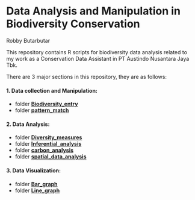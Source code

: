 Data Analysis and Manipulation in Biodiversity Conservation
================
Robby Butarbutar

This repository contains R scripts for biodiversity data analysis
related to my work as a Conservation Data Assistant in PT Austindo
Nusantara Jaya Tbk.

There are 3 major sections in this repository, they are as follows:

#### **1. Data collection and Manipulation:**

  - folder
    [**Biodiversity\_entry**](https://github.com/robbybinsar/Konservasi_ANJ/tree/master/Biodiversity_entry)
  - folder
    [**pattern\_match**](https://github.com/robbybinsar/Konservasi_ANJ/tree/master/pattern_match)

#### **2. Data Analysis:**

  - folder
    [**Diversity\_measures**](https://github.com/robbybinsar/Konservasi_ANJ/tree/master/Diversity_measures)
  - folder
    [**Inferential\_analysis**](https://github.com/robbybinsar/Konservasi_ANJ/tree/master/Inferential_analysis)
  - folder
    [**carbon\_analysis**](https://github.com/robbybinsar/Konservasi_ANJ/tree/master/carbon_analysis)
  - folder
    [**spatial\_data\_analysis**](https://github.com/robbybinsar/Konservasi_ANJ/tree/master/spatial_data_analysis)

#### **3. Data Visualization:**

  - folder
    [**Bar\_graph**](https://github.com/robbybinsar/Konservasi_ANJ/tree/master/Bar_graph)
  - folder
    [**Line\_graph**](https://github.com/robbybinsar/Konservasi_ANJ/tree/master/Line_graph)
